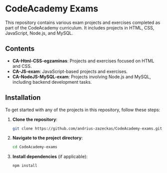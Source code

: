 # CodeAcademy Exams

This repository contains various exam projects and exercises completed as part of the CodeAcademy curriculum. It includes projects in HTML, CSS, JavaScript, Node.js, and MySQL.

## Contents

- **CA-Html-CSS-egzaminas**: Projects and exercises focused on HTML and CSS.
- **CA-JS-exam**: JavaScript-based projects and exercises.
- **CA-NodeJS-MySQL-exam**: Projects involving Node.js and MySQL, including backend development tasks.

## Installation

To get started with any of the projects in this repository, follow these steps:

1. **Clone the repository**:
    ```bash
    git clone https://github.com/andrius-zazeckas/CodeAcademy-exams.git
    ```
2. **Navigate to the project directory**:
    ```bash
    cd CodeAcademy-exams
    ```
3. **Install dependencies** (if applicable):
    ```bash
    npm install
    ```
